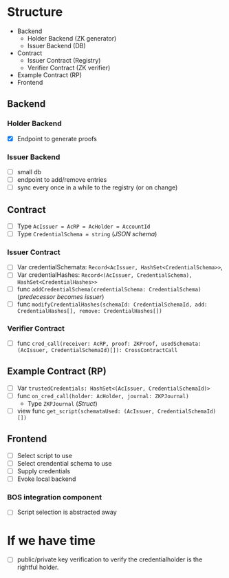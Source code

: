 # Structure
- Backend
  - Holder Backend (ZK generator)
  - Issuer Backend (DB)
- Contract
  - Issuer Contract (Registry)
  - Verifier Contract (ZK verifier)
- Example Contract (RP)
- Frontend

## Backend
### Holder Backend
- [x] Endpoint to generate proofs
### Issuer Backend
- [ ] small db
- [ ] endpoint to add/remove entries
- [ ] sync every once in a while to the registry (or on change)

## Contract
- [ ] Type `AcIssuer = AcRP = AcHolder = AccountId`
- [ ] Type `CredentialSchema = string` (_JSON schema_)
### Issuer Contract
- [ ] Var credentialSchemata: `Record<AcIssuer, HashSet<CredentialSchema>>`, 
- [ ] Var credentialHashes: `Record<(AcIssuer, CredentialSchema), HashSet<CredentialHashes>>`
- [ ] func `addCredentialSchema(credentialSchema: CredentialSchema)` (_predecessor becomes issuer_)
- [ ] func `modifyCredentialHashes(schemaId: CredentialSchemaId, add: CredentialHashes[], remove: CredentialHashes[])`

### Verifier Contract
- [ ] func `cred_call(receiver: AcRP, proof: ZKProof, usedSchemata: (AcIssuer, CredentialSchemaId)[]): CrossContractCall`

## Example Contract (RP)
- [ ] Var `trustedCredentials: HashSet<(AcIssuer, CredentialSchemaId)>`
- [ ] func `on_cred_call(holder: AcHolder, journal: ZKPJournal)`
  - Type `ZKPJournal` (_Struct_)
- [ ] view func `get_script(schemataUsed: (AcIssuer, CredentialSchemaId)[])`

## Frontend
- [ ] Select script to use
- [ ] Select crendential schema to use
- [ ] Supply credentials
- [ ] Evoke local backend
### BOS integration component
- [ ] Script selection is abstracted away 

# If we have time
- [ ] public/private key verification to verify the credentialholder is the rightful holder.
